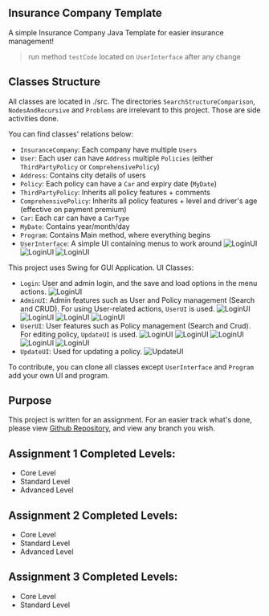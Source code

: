 ## Insurance Company Template
A simple Insurance Company Java Template for easier insurance management!
> run method `testCode` located on `UserInterface` after any change

## Classes Structure
All classes are located in ./src.
The directories `SearchStructureComparison`, `NodesAndRecursive` and `Problems` are irrelevant to this project. Those are side activities done.

You can find classes' relations below:
- `InsuranceCompany`: Each company have multiple `Users` 
- `User`: Each user can have `Address` multiple `Policies` (either `ThirdPartyPolicy` or `ComprehensivePolicy`)
- `Address`: Contains city details of users
- `Policy`: Each policy can have a `Car` and expiry date (`MyDate`) 
- `ThirdPartyPolicy`: Inherits all policy features + comments
- `ComprehensivePolicy`: Inherits all policy features + level and driver's age (effective on payment premium)
- `Car`: Each car can have a `CarType`
- `MyDate`: Contains year/month/day
- `Program`: Contains Main method, where everything begins
- `UserInterface`: A simple UI containing menus to work around
![LoginUI](images/console_login.png)
![LoginUI](images/console_admin.png)
![LoginUI](images/console_user.png)

This project uses Swing for GUI Application.
UI Classes:
- `Login`: User and admin login, and the save and load options in the menu actions.
![LoginUI](images/login.png)
- `AdminUI`: Admin features such as User and Policy management (Search and CRUD). For using User-related actions, `UserUI` is used.
![LoginUI](images/admin_report.png)
![LoginUI](images/admin_filter_policies.png)
![LoginUI](images/admin_users.png)
![LoginUI](images/admin_show_userUI.png)
- `UserUI`: User features such as Policy management (Search and Crud). For editing policy, `UpdateUI` is used.
![LoginUI](images/user.png)
![LoginUI](images/user_add_policy.png)
![LoginUI](images/user_find_policy.png)
![LoginUI](images/user_policy_information.png)
![LoginUI](images/user_filter_policies.png)
- `UpdateUI`: Used for updating a policy.
![UpdateUI](images/update.png)

To contribute, you can clone all classes except `UserInterface` and `Program` add your own UI and program. 

## Purpose
This project is written for an assignment.
For an easier track what's done, please view [Github Repository](https://github.com/ceenayekta/car-insurance-company), and view any branch you wish.

## Assignment 1 Completed Levels:
- Core Level
- Standard Level
- Advanced Level

## Assignment 2 Completed Levels:
- Core Level
- Standard Level
- Advanced Level

## Assignment 3 Completed Levels:
- Core Level
- Standard Level
